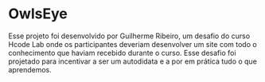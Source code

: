 # OwlsEye
Esse projeto foi desenvolvido por Guilherme Ribeiro, um desafio do curso Hcode Lab onde os participantes deveriam desenvolver um site com todo o conhecimento que haviam recebido durante o curso.
Esse desafio foi projetado para incentivar a ser um autodidata e a por em prática tudo o que aprendemos.